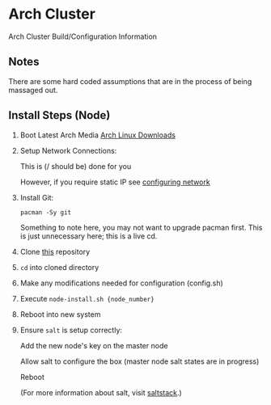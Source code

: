 # Arch Cluster #

Arch Cluster Build/Configuration Information

## Notes ##

There are some hard coded assumptions that are in the process of being massaged
out.

## Install Steps (Node) ##

1.  Boot Latest Arch Media [Arch Linux Downloads][archDownload]

2.  Setup Network Connections:

    This is (/ should be) done for you

    However, if you require static IP see
    [configuring network][archConfigNetwork]

3.  Install Git:

        pacman -Sy git

    Something to note here, you may not want to upgrade pacman first. This
    is just unnecessary here; this is a live cd.

4.  Clone [this] repository

5.  `cd` into cloned directory

6.  Make any modifications needed for configuration (config.sh)

7.  Execute `node-install.sh {node_number}`

8.  Reboot into new system

9.  Ensure `salt` is setup correctly:

    Add the new node's key on the master node

    Allow salt to configure the box (master node salt states are in progress)

    Reboot

    (For more information about salt, visit [saltstack].)

[archConfigNetwork]:https://wiki.archlinux.org/index.php/Configuring_network
[this]:https://github.com/mpitx/arch.cluster.git
[saltstack]:http://docs.saltstack.org/
[archDownload]:https://www.archlinux.org/download/
